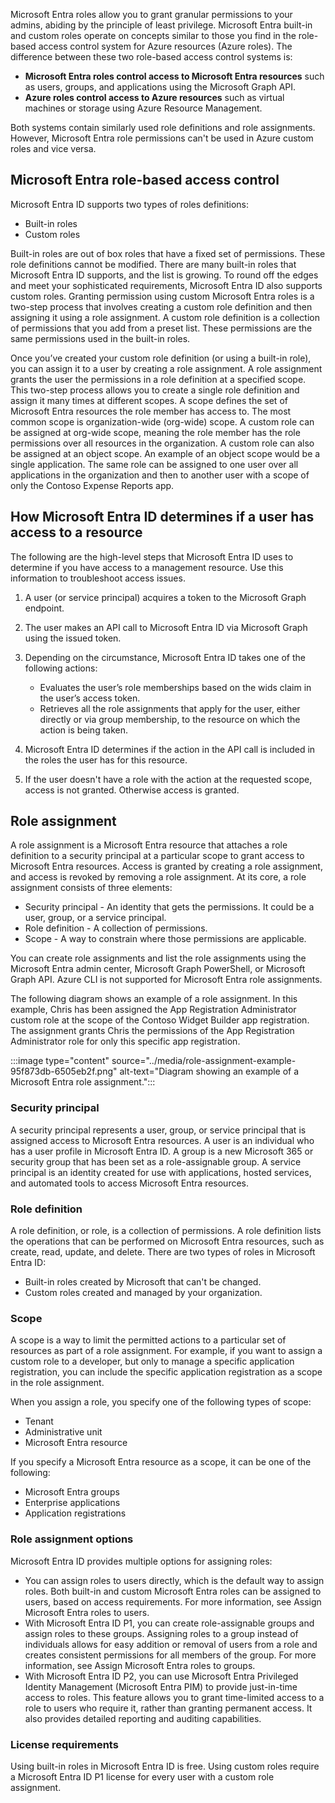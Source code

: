 Microsoft Entra roles allow you to grant granular permissions to your admins, abiding by the principle of least privilege. Microsoft Entra built-in and custom roles operate on concepts similar to those you find in the role-based access control system for Azure resources (Azure roles). The difference between these two role-based access control systems is:

 -  **Microsoft Entra roles control access to Microsoft Entra resources** such as users, groups, and applications using the Microsoft Graph API.<br>
 -  **Azure roles control access to Azure resources** such as virtual machines or storage using Azure Resource Management.

Both systems contain similarly used role definitions and role assignments. However, Microsoft Entra role permissions can't be used in Azure custom roles and vice versa.

## Microsoft Entra role-based access control

Microsoft Entra ID supports two types of roles definitions:

 -  Built-in roles<br>
 -  Custom roles

Built-in roles are out of box roles that have a fixed set of permissions. These role definitions cannot be modified. There are many built-in roles that Microsoft Entra ID supports, and the list is growing. To round off the edges and meet your sophisticated requirements, Microsoft Entra ID also supports custom roles. Granting permission using custom Microsoft Entra roles is a two-step process that involves creating a custom role definition and then assigning it using a role assignment. A custom role definition is a collection of permissions that you add from a preset list. These permissions are the same permissions used in the built-in roles.

Once you’ve created your custom role definition (or using a built-in role), you can assign it to a user by creating a role assignment. A role assignment grants the user the permissions in a role definition at a specified scope. This two-step process allows you to create a single role definition and assign it many times at different scopes. A scope defines the set of Microsoft Entra resources the role member has access to. The most common scope is organization-wide (org-wide) scope. A custom role can be assigned at org-wide scope, meaning the role member has the role permissions over all resources in the organization. A custom role can also be assigned at an object scope. An example of an object scope would be a single application. The same role can be assigned to one user over all applications in the organization and then to another user with a scope of only the Contoso Expense Reports app.

## How Microsoft Entra ID determines if a user has access to a resource

The following are the high-level steps that Microsoft Entra ID uses to determine if you have access to a management resource. Use this information to troubleshoot access issues.

1.  A user (or service principal) acquires a token to the Microsoft Graph endpoint.<br>
2.  The user makes an API call to Microsoft Entra ID via Microsoft Graph using the issued token.
3.  Depending on the circumstance, Microsoft Entra ID takes one of the following actions:
    
    
     -  Evaluates the user’s role memberships based on the wids claim in the user’s access token.
     -  Retrieves all the role assignments that apply for the user, either directly or via group membership, to the resource on which the action is being taken.
4.  Microsoft Entra ID determines if the action in the API call is included in the roles the user has for this resource.
5.  If the user doesn't have a role with the action at the requested scope, access is not granted. Otherwise access is granted.

## Role assignment

A role assignment is a Microsoft Entra resource that attaches a role definition to a security principal at a particular scope to grant access to Microsoft Entra resources. Access is granted by creating a role assignment, and access is revoked by removing a role assignment. At its core, a role assignment consists of three elements:

 -  Security principal - An identity that gets the permissions. It could be a user, group, or a service principal.<br>
 -  Role definition - A collection of permissions.
 -  Scope - A way to constrain where those permissions are applicable.

You can create role assignments and list the role assignments using the Microsoft Entra admin center, Microsoft Graph PowerShell, or Microsoft Graph API. Azure CLI is not supported for Microsoft Entra role assignments.

The following diagram shows an example of a role assignment. In this example, Chris has been assigned the App Registration Administrator custom role at the scope of the Contoso Widget Builder app registration. The assignment grants Chris the permissions of the App Registration Administrator role for only this specific app registration.

:::image type="content" source="../media/role-assignment-example-95f873db-6505eb2f.png" alt-text="Diagram showing an example of a Microsoft Entra role assignment.":::


### Security principal

A security principal represents a user, group, or service principal that is assigned access to Microsoft Entra resources. A user is an individual who has a user profile in Microsoft Entra ID. A group is a new Microsoft 365 or security group that has been set as a role-assignable group. A service principal is an identity created for use with applications, hosted services, and automated tools to access Microsoft Entra resources.

### Role definition

A role definition, or role, is a collection of permissions. A role definition lists the operations that can be performed on Microsoft Entra resources, such as create, read, update, and delete. There are two types of roles in Microsoft Entra ID:

 -  Built-in roles created by Microsoft that can't be changed.
 -  Custom roles created and managed by your organization.

### Scope

A scope is a way to limit the permitted actions to a particular set of resources as part of a role assignment. For example, if you want to assign a custom role to a developer, but only to manage a specific application registration, you can include the specific application registration as a scope in the role assignment.

When you assign a role, you specify one of the following types of scope:

 -  Tenant
 -  Administrative unit
 -  Microsoft Entra resource

If you specify a Microsoft Entra resource as a scope, it can be one of the following:

 -  Microsoft Entra groups
 -  Enterprise applications
 -  Application registrations

### Role assignment options

Microsoft Entra ID provides multiple options for assigning roles:

 -  You can assign roles to users directly, which is the default way to assign roles. Both built-in and custom Microsoft Entra roles can be assigned to users, based on access requirements. For more information, see Assign Microsoft Entra roles to users.<br>
 -  With Microsoft Entra ID P1, you can create role-assignable groups and assign roles to these groups. Assigning roles to a group instead of individuals allows for easy addition or removal of users from a role and creates consistent permissions for all members of the group. For more information, see Assign Microsoft Entra roles to groups.
 -  With Microsoft Entra ID P2, you can use Microsoft Entra Privileged Identity Management (Microsoft Entra PIM) to provide just-in-time access to roles. This feature allows you to grant time-limited access to a role to users who require it, rather than granting permanent access. It also provides detailed reporting and auditing capabilities.

### License requirements

Using built-in roles in Microsoft Entra ID is free. Using custom roles require a Microsoft Entra ID P1 license for every user with a custom role assignment.
